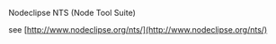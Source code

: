Nodeclipse NTS (Node Tool Suite)

see [http://www.nodeclipse.org/nts/](http://www.nodeclipse.org/nts/)